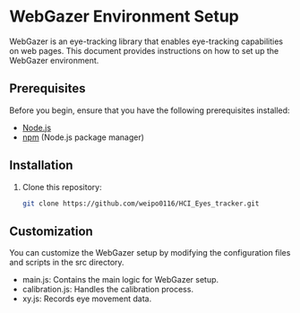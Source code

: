 # WebGazer Environment Setup

WebGazer is an eye-tracking library that enables eye-tracking capabilities on web pages. This document provides instructions on how to set up the WebGazer environment.

## Prerequisites

Before you begin, ensure that you have the following prerequisites installed:

- [Node.js](https://nodejs.org/)
- [npm](https://www.npmjs.com/) (Node.js package manager)

## Installation

1. Clone this repository:

   ```bash
   git clone https://github.com/weipo0116/HCI_Eyes_tracker.git


## Customization

You can customize the WebGazer setup by modifying the configuration files and scripts in the src directory.

- main.js: Contains the main logic for WebGazer setup.
- calibration.js: Handles the calibration process.
- xy.js: Records eye movement data.
